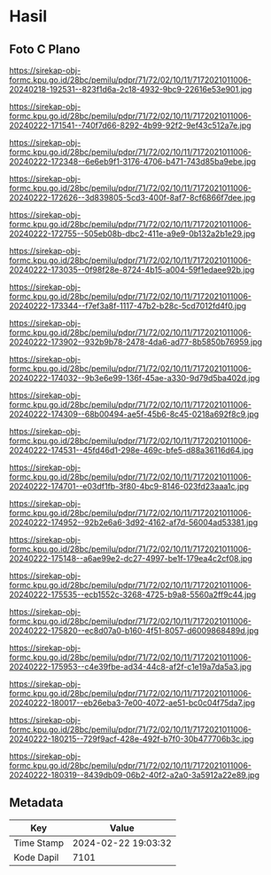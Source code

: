 # Hasil

## Foto C Plano

https://sirekap-obj-formc.kpu.go.id/28bc/pemilu/pdpr/71/72/02/10/11/7172021011006-20240218-192531--823f1d6a-2c18-4932-9bc9-22616e53e901.jpg

https://sirekap-obj-formc.kpu.go.id/28bc/pemilu/pdpr/71/72/02/10/11/7172021011006-20240222-171541--740f7d66-8292-4b99-92f2-9ef43c512a7e.jpg

https://sirekap-obj-formc.kpu.go.id/28bc/pemilu/pdpr/71/72/02/10/11/7172021011006-20240222-172348--6e6eb9f1-3176-4706-b471-743d85ba9ebe.jpg

https://sirekap-obj-formc.kpu.go.id/28bc/pemilu/pdpr/71/72/02/10/11/7172021011006-20240222-172626--3d839805-5cd3-400f-8af7-8cf6866f7dee.jpg

https://sirekap-obj-formc.kpu.go.id/28bc/pemilu/pdpr/71/72/02/10/11/7172021011006-20240222-172755--505eb08b-dbc2-411e-a9e9-0b132a2b1e29.jpg

https://sirekap-obj-formc.kpu.go.id/28bc/pemilu/pdpr/71/72/02/10/11/7172021011006-20240222-173035--0f98f28e-8724-4b15-a004-59f1edaee92b.jpg

https://sirekap-obj-formc.kpu.go.id/28bc/pemilu/pdpr/71/72/02/10/11/7172021011006-20240222-173344--f7ef3a8f-1117-47b2-b28c-5cd7012fd4f0.jpg

https://sirekap-obj-formc.kpu.go.id/28bc/pemilu/pdpr/71/72/02/10/11/7172021011006-20240222-173902--932b9b78-2478-4da6-ad77-8b5850b76959.jpg

https://sirekap-obj-formc.kpu.go.id/28bc/pemilu/pdpr/71/72/02/10/11/7172021011006-20240222-174032--9b3e6e99-136f-45ae-a330-9d79d5ba402d.jpg

https://sirekap-obj-formc.kpu.go.id/28bc/pemilu/pdpr/71/72/02/10/11/7172021011006-20240222-174309--68b00494-ae5f-45b6-8c45-0218a692f8c9.jpg

https://sirekap-obj-formc.kpu.go.id/28bc/pemilu/pdpr/71/72/02/10/11/7172021011006-20240222-174531--45fd46d1-298e-469c-bfe5-d88a36116d64.jpg

https://sirekap-obj-formc.kpu.go.id/28bc/pemilu/pdpr/71/72/02/10/11/7172021011006-20240222-174701--e03df1fb-3f80-4bc9-8146-023fd23aaa1c.jpg

https://sirekap-obj-formc.kpu.go.id/28bc/pemilu/pdpr/71/72/02/10/11/7172021011006-20240222-174952--92b2e6a6-3d92-4162-af7d-56004ad53381.jpg

https://sirekap-obj-formc.kpu.go.id/28bc/pemilu/pdpr/71/72/02/10/11/7172021011006-20240222-175148--a6ae99e2-dc27-4997-be1f-179ea4c2cf08.jpg

https://sirekap-obj-formc.kpu.go.id/28bc/pemilu/pdpr/71/72/02/10/11/7172021011006-20240222-175535--ecb1552c-3268-4725-b9a8-5560a2ff9c44.jpg

https://sirekap-obj-formc.kpu.go.id/28bc/pemilu/pdpr/71/72/02/10/11/7172021011006-20240222-175820--ec8d07a0-b160-4f51-8057-d6009868489d.jpg

https://sirekap-obj-formc.kpu.go.id/28bc/pemilu/pdpr/71/72/02/10/11/7172021011006-20240222-175953--c4e39fbe-ad34-44c8-af2f-c1e19a7da5a3.jpg

https://sirekap-obj-formc.kpu.go.id/28bc/pemilu/pdpr/71/72/02/10/11/7172021011006-20240222-180017--eb26eba3-7e00-4072-ae51-bc0c04f75da7.jpg

https://sirekap-obj-formc.kpu.go.id/28bc/pemilu/pdpr/71/72/02/10/11/7172021011006-20240222-180215--729f9acf-428e-492f-b7f0-30b477706b3c.jpg

https://sirekap-obj-formc.kpu.go.id/28bc/pemilu/pdpr/71/72/02/10/11/7172021011006-20240222-180319--8439db09-06b2-40f2-a2a0-3a5912a22e89.jpg


## Metadata

| Key        | Value               |
| ---------- | ------------------- |
| Time Stamp | 2024-02-22 19:03:32 |
| Kode Dapil | 7101                |



